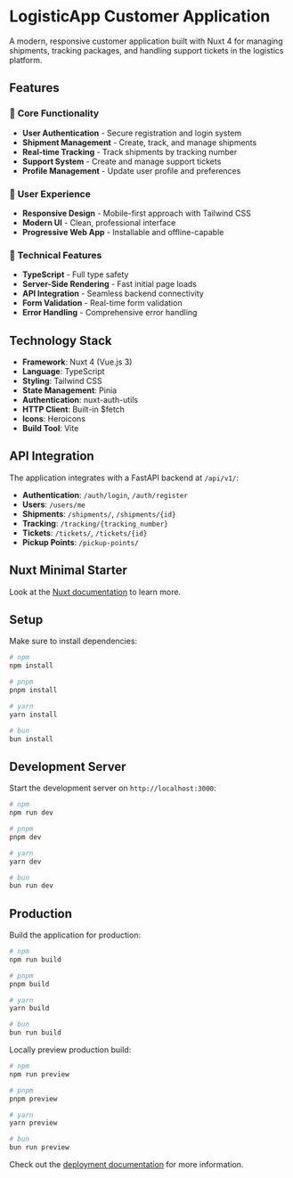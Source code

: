 # LogisticApp Customer Application

A modern, responsive customer application built with Nuxt 4 for managing shipments, tracking packages, and handling support tickets in the logistics platform.

## Features

### 🚀 **Core Functionality**
- **User Authentication** - Secure registration and login system
- **Shipment Management** - Create, track, and manage shipments
- **Real-time Tracking** - Track shipments by tracking number
- **Support System** - Create and manage support tickets
- **Profile Management** - Update user profile and preferences

### 🎨 **User Experience**
- **Responsive Design** - Mobile-first approach with Tailwind CSS
- **Modern UI** - Clean, professional interface
- **Progressive Web App** - Installable and offline-capable

### 🔧 **Technical Features**
- **TypeScript** - Full type safety
- **Server-Side Rendering** - Fast initial page loads
- **API Integration** - Seamless backend connectivity
- **Form Validation** - Real-time form validation
- **Error Handling** - Comprehensive error handling

## Technology Stack

- **Framework**: Nuxt 4 (Vue.js 3)
- **Language**: TypeScript
- **Styling**: Tailwind CSS
- **State Management**: Pinia
- **Authentication**: nuxt-auth-utils
- **HTTP Client**: Built-in $fetch
- **Icons**: Heroicons
- **Build Tool**: Vite

## API Integration

The application integrates with a FastAPI backend at `/api/v1/`:

- **Authentication**: `/auth/login`, `/auth/register`
- **Users**: `/users/me`
- **Shipments**: `/shipments/`, `/shipments/{id}`
- **Tracking**: `/tracking/{tracking_number}`
- **Tickets**: `/tickets/`, `/tickets/{id}`
- **Pickup Points**: `/pickup-points/`

## Nuxt Minimal Starter

Look at the [Nuxt documentation](https://nuxt.com/docs/getting-started/introduction) to learn more.

## Setup

Make sure to install dependencies:

```bash
# npm
npm install

# pnpm
pnpm install

# yarn
yarn install

# bun
bun install
```

## Development Server

Start the development server on `http://localhost:3000`:

```bash
# npm
npm run dev

# pnpm
pnpm dev

# yarn
yarn dev

# bun
bun run dev
```

## Production

Build the application for production:

```bash
# npm
npm run build

# pnpm
pnpm build

# yarn
yarn build

# bun
bun run build
```

Locally preview production build:

```bash
# npm
npm run preview

# pnpm
pnpm preview

# yarn
yarn preview

# bun
bun run preview
```

Check out the [deployment documentation](https://nuxt.com/docs/getting-started/deployment) for more information.
